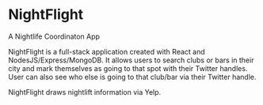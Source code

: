 # NightFlight
A Nightlife Coordinaton App

NightFlight is a full-stack application created with React and NodesJS/Express/MongoDB. It allows users to search clubs or bars in their city and mark themselves as going to that spot with their Twitter handles. User can also see who else is going to that club/bar via their Twitter handle.

NightFlight draws nightlift information via Yelp.